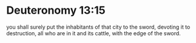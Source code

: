 # Deuteronomy 13:15

you shall surely put the inhabitants of that city to the sword, devoting it to destruction, all who are in it and its cattle, with the edge of the sword.
